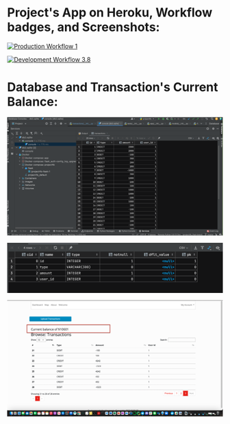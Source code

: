 # Project's App on Heroku, Workflow badges, and Screenshots:


[![Production Workflow 1](https://github.com/HamidRazavi7/project4/actions/workflows/prod.yml/badge.svg)](https://github.com/HamidRazavi7/project4/actions/workflows/prod.yml)



[![Development Workflow 3.8](https://github.com/HamidRazavi7/project4/actions/workflows/dev.yml/badge.svg)](https://github.com/HamidRazavi7/project4/actions/workflows/dev.yml)


# Database and Transaction's Current Balance:

![Running Program](screenshots/database.png)

![Running Program](screenshots/user_table.png)

![Running Program](screenshots/current_balance.png)


